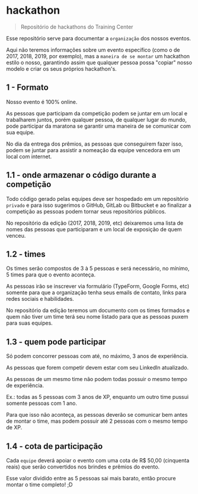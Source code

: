 # hackathon

> Repositório de hackathons do Training Center

Esse repositório serve para documentar a `organização` dos nossos eventos.

Aqui não teremos informações sobre um evento específico (como o de 2017, 2018, 2019, por exemplo), mas a `maneira de se montar` um hackathon estilo o nosso, garantindo assim que qualquer pessoa possa "copiar" nosso modelo e criar os seus próprios hackathon's.

## 1 - Formato

Nosso evento é 100% online.

As pessoas que participam da competição podem se juntar em um local e trabalharem juntos, porém qualquer pessoa, de qualquer lugar do mundo, pode participar da maratona se garantir uma maneira de se comunicar com sua equipe.

No dia da entrega dos prêmios, as pessoas que conseguirem fazer isso, podem se juntar para assistir a nomeação da equipe vencedora em um local com internet.

## 1.1 - onde armazenar o código durante a competição

Todo código gerado pelas equipes deve ser hospedado em um repositório `privado` e para isso sugerimos o GitHub, GitLab ou Bitbucket e ao finalizar a competição as pessoas podem tornar seus repositórios públicos.

No repositório da edição (2017, 2018, 2019, etc) deixaremos uma lista de nomes das pessoas que participaram e um local de exposição de quem venceu.

## 1.2 - times

Os times serão compostos de 3 à 5 pessoas e será necessário, no mínimo, 5 times para que o evento aconteça.

As pessoas irão se inscrever via formulário (TypeForm, Google Forms, etc) somente para que a organização tenha seus emails de contato, links para redes sociais e habilidades.

No repositório da edição teremos um documento com os times formados e quem não tiver um time terá seu nome listado para que as pessoas puxem para suas equipes.

## 1.3 - quem pode participar

Só podem concorrer pessoas com até, no máximo, 3 anos de experiência.

As pessoas que forem competir devem estar com seu LinkedIn atualizado.

As pessoas de um mesmo time não podem todas possuir o mesmo tempo de experiência.

Ex.: todas as 5 pessoas com 3 anos de XP, enquanto um outro time pussui somente pessoas com 1 ano.

Para que isso não aconteça, as pessoas deverão se comunicar bem antes de montar o time, mas podem possuir até 2 pessoas com o mesmo tempo de XP.

## 1.4 - cota de participação

Cada `equipe` deverá apoiar o evento com uma cota de R$ 50,00 (cinquenta reais) que serão convertidos nos brindes e prêmios do evento.

Esse valor dividido entre as 5 pessoas sai mais barato, então procure montar o time completo! ;D
